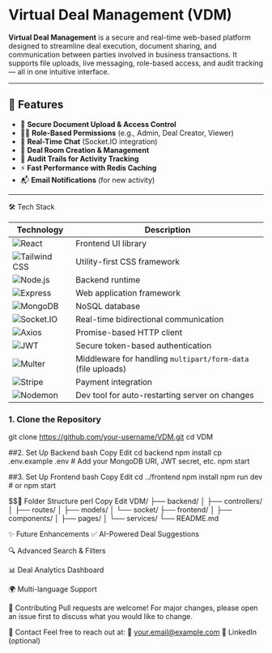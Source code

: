 

# Virtual Deal Management (VDM)

**Virtual Deal Management** is a secure and real-time web-based platform designed to streamline deal execution, document sharing, and communication between parties involved in business transactions. It supports file uploads, live messaging, role-based access, and audit tracking — all in one intuitive interface.

---

## 🚀 Features

- 🔐 **Secure Document Upload & Access Control**
- 🧑‍💼 **Role-Based Permissions** (e.g., Admin, Deal Creator, Viewer)
- 💬 **Real-Time Chat** (Socket.IO integration)
- 📁 **Deal Room Creation & Management**
- 🧾 **Audit Trails for Activity Tracking**
- ⚡️ **Fast Performance with Redis Caching**
- 📬 **Email Notifications** (for new activity)

---

🛠 Tech Stack

| Technology                                                                                                          | Description                                                  |
| ------------------------------------------------------------------------------------------------------------------- | ------------------------------------------------------------ |
| ![React](https://img.shields.io/badge/-React-61DAFB?style=flat\&logo=react\&logoColor=white)                        | Frontend UI library                                          |
| ![Tailwind CSS](https://img.shields.io/badge/-Tailwind%20CSS-38B2AC?style=flat\&logo=tailwind-css\&logoColor=white) | Utility-first CSS framework                                  |
| ![Node.js](https://img.shields.io/badge/-Node.js-339933?style=flat\&logo=node.js\&logoColor=white)                  | Backend runtime                                              |
| ![Express](https://img.shields.io/badge/-Express-000000?style=flat\&logo=express\&logoColor=white)                  | Web application framework                                    |
| ![MongoDB](https://img.shields.io/badge/-MongoDB-47A248?style=flat\&logo=mongodb\&logoColor=white)                  | NoSQL database                                               |
| ![Socket.IO](https://img.shields.io/badge/-Socket.IO-010101?style=flat\&logo=socket.io\&logoColor=white)            | Real-time bidirectional communication                        |
| ![Axios](https://img.shields.io/badge/-Axios-5A29E4?style=flat\&logo=axios\&logoColor=white)                        | Promise-based HTTP client                                    |
| ![JWT](https://img.shields.io/badge/-JWT-000000?style=flat\&logo=jsonwebtokens\&logoColor=white)                    | Secure token-based authentication                            |
| ![Multer](https://img.shields.io/badge/-Multer-FF5252?style=flat)                                                   | Middleware for handling `multipart/form-data` (file uploads) |
| ![Stripe](https://img.shields.io/badge/-Stripe-635BFF?style=flat\&logo=stripe\&logoColor=white)                     | Payment integration                                          |
| ![Nodemon](https://img.shields.io/badge/-Nodemon-76D04B?style=flat\&logo=nodemon\&logoColor=white)                  | Dev tool for auto-restarting server on changes               |


### 1. Clone the Repository
git clone https://github.com/your-username/VDM.git
cd VDM

##2. Set Up Backend
bash
Copy
Edit
cd backend
npm install
cp .env.example .env  # Add your MongoDB URI, JWT secret, etc.
npm start

##3. Set Up Frontend
bash
Copy
Edit
cd ../frontend
npm install
npm run dev  # or npm start

$$📁 Folder Structure
perl
Copy
Edit
VDM/
├── backend/
│   ├── controllers/
│   ├── routes/
│   ├── models/
│   └── socket/
├── frontend/
│   ├── components/
│   ├── pages/
│   └── services/
└── README.md


✨ Future Enhancements
✅ AI-Powered Deal Suggestions

🔍 Advanced Search & Filters

📊 Deal Analytics Dashboard

🌍 Multi-language Support

🤝 Contributing
Pull requests are welcome! For major changes, please open an issue first to discuss what you would like to change.

📧 Contact
Feel free to reach out at:
📩 your.email@example.com
🔗 LinkedIn (optional)
